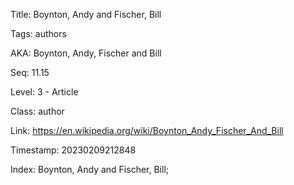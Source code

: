 Title:  Boynton, Andy and Fischer, Bill

Tags:   authors

AKA:    Boynton, Andy, Fischer and Bill

Seq:    11.15

Level:  3 - Article

Class:  author

Link:   https://en.wikipedia.org/wiki/Boynton_Andy_Fischer_And_Bill

Timestamp: 20230209212848

Index:  Boynton, Andy and Fischer, Bill; 
